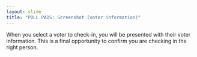 ```yaml
---
layout: slide
title: "POLL PADS: Screenshot (voter information)"
---
```


When you select a voter to check-in, you will be presented with their voter information. This is a final opportunity to confirm you are checking in the right person.